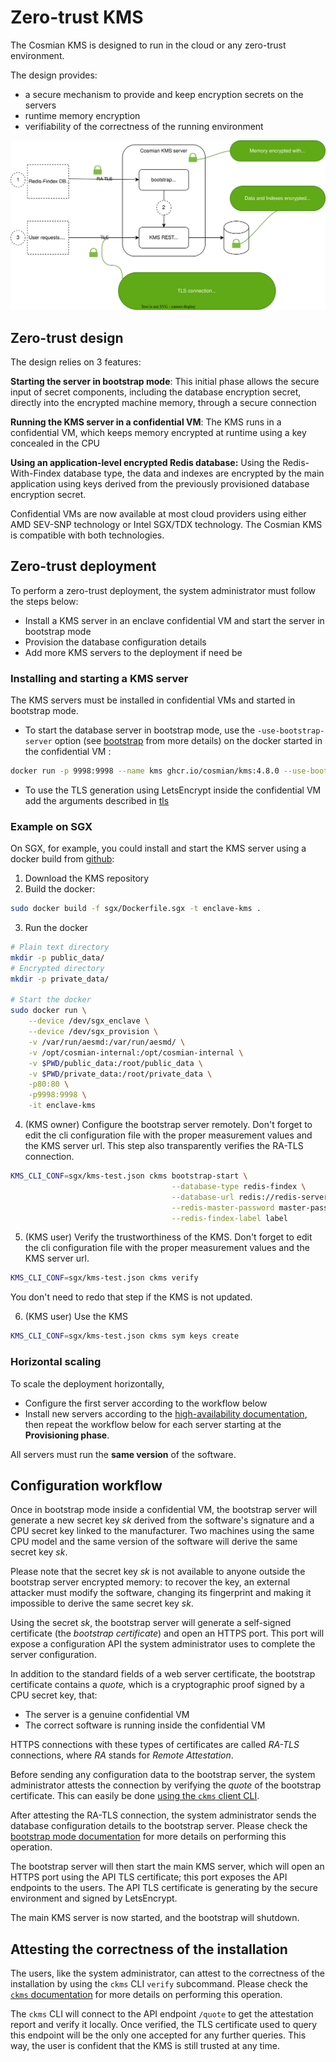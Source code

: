 # Zero-trust KMS

The Cosmian KMS is designed to run in the cloud or any zero-trust environment.

The design provides:

- a secure mechanism to provide and keep encryption secrets on the servers
- runtime memory encryption
- verifiability of the correctness of the running environment

![zero_trust_better.drawio.svg](./drawings/zero_trust.drawio.svg)

## Zero-trust design

The design relies on 3 features:

**Starting the server in bootstrap mode**: This initial phase allows the secure input of secret components, including the database encryption secret, directly into the encrypted machine memory, through a secure connection

**Running the KMS server in a confidential VM**: The KMS runs in a confidential VM, which keeps memory encrypted at runtime using a key concealed in the CPU

**Using an application-level encrypted Redis database:** Using the Redis-With-Findex database type, the data and indexes are encrypted by the main application using keys derived from the previously provisioned database encryption secret.

Confidential VMs are now available at most cloud providers using either AMD SEV-SNP technology or Intel SGX/TDX technology. The Cosmian KMS is compatible with both technologies.

## Zero-trust deployment

To perform a zero-trust deployment, the system administrator must follow the steps below:

- Install a KMS server in an enclave confidential VM and start the server in bootstrap mode
- Provision the database configuration details
- Add more KMS servers to the deployment if need be

### Installing and starting a KMS server

The KMS servers must be installed in confidential VMs and started in bootstrap mode.

- To start the database server in bootstrap mode, use the `-use-bootstrap-server` option (see [bootstrap](./bootstrap.md) from more details) on the docker started in the confidential VM :

```bash
docker run -p 9998:9998 --name kms ghcr.io/cosmian/kms:4.8.0 --use-bootstrap-server
```

- To use the TLS generation using LetsEncrypt inside the confidential VM add the arguments described in [tls](./tls.md#using-the-certificates-bot)

### Example on SGX

On SGX, for example, you could install and start the KMS server using a docker build from [github](https://github.com/Cosmian/kms/tree/main/sgx):

1. Download the KMS repository
2. Build the docker:

```bash
sudo docker build -f sgx/Dockerfile.sgx -t enclave-kms .
```

3. Run the docker

```bash
# Plain text directory
mkdir -p public_data/
# Encrypted directory
mkdir -p private_data/

# Start the docker
sudo docker run \
    --device /dev/sgx_enclave \
    --device /dev/sgx_provision \
    -v /var/run/aesmd:/var/run/aesmd/ \
    -v /opt/cosmian-internal:/opt/cosmian-internal \
    -v $PWD/public_data:/root/public_data \
    -v $PWD/private_data:/root/private_data \
    -p80:80 \
    -p9998:9998 \
    -it enclave-kms
```

4. (KMS owner) Configure the bootstrap server remotely. Don't forget to edit the cli configuration file with the proper measurement values and the KMS server url. This step also transparently verifies the RA-TLS connection.

```bash
KMS_CLI_CONF=sgx/kms-test.json ckms bootstrap-start \
                                    --database-type redis-findex \
                                    --database-url redis://redis-server:6379 \
                                    --redis-master-password master-password \
                                    --redis-findex-label label
```

5. (KMS user) Verify the trustworthiness of the KMS. Don't forget to edit the cli configuration file with the proper measurement values and the KMS server url.

```bash
KMS_CLI_CONF=sgx/kms-test.json ckms verify
```

You don't need to redo that step if the KMS is not updated.

6. (KMS user) Use the KMS

```bash
KMS_CLI_CONF=sgx/kms-test.json ckms sym keys create
```

### Horizontal scaling

To scale the deployment horizontally,

- Configure the first server according to the workflow below
- Install new servers according to the [high-availability documentation](./high_availability_mode.md), then repeat the workflow below for each server starting at the **Provisioning phase**.

All servers must run the **same version** of the software.

## Configuration workflow

Once in bootstrap mode inside a confidential VM, the bootstrap server will generate a new secret key *sk* derived from the software's signature and a CPU secret key linked to the manufacturer. Two machines using the same CPU model and the same version of the software will derive the same secret key *sk*.

Please note that the secret key *sk* is not available to anyone outside the bootstrap server encrypted memory: to recover the key, an external attacker must modify the software, changing its fingerprint and making it impossible to derive the same secret key *sk*.

Using the secret *sk*, the bootstrap server will generate a self-signed certificate (the *bootstrap certificate*) and open an HTTPS port. This port will expose a configuration API the system administrator uses to complete the server configuration.

In addition to the standard fields of a web server certificate, the bootstrap certificate contains a *quote,* which is a cryptographic proof signed by a CPU secret key, that:

- The server is a genuine confidential VM
- The correct software is running inside the confidential VM

HTTPS connections with these types of certificates are called *RA-TLS* connections, where *RA* stands for *Remote Attestation*.

Before sending any configuration data to the bootstrap server, the system administrator attests the connection by verifying the *quote* of the bootstrap certificate. This can easily be done [using the `ckms` client CLI](./cli/main_commands.md#bootstrap-start).

After attesting the RA-TLS connection, the system administrator sends the database configuration details to the bootstrap server. Please check the [bootstrap mode documentation](./bootstrap.md) for more details on performing this operation.

The bootstrap server will then start the main KMS server, which will open an HTTPS port using the API TLS certificate; this port exposes the API endpoints to the users. The API TLS certificate is generating by the secure environment and signed by LetsEncrypt.

The main KMS server is now started, and the bootstrap will shutdown.

## Attesting the correctness of the installation

The users, like the system administrator, can attest to the correctness of the installation by using the `ckms` CLI `verify` subcommand. Please check the [`ckms` documentation](./cli/cli.md) for more details on performing this operation.

The `ckms` CLI will connect to the API endpoint `/quote` to get the attestation report and verify it locally. Once verified, the TLS certificate used to query this endpoint will be the only one accepted for any further queries. This way, the user is confident that the KMS is still trusted at any time.

